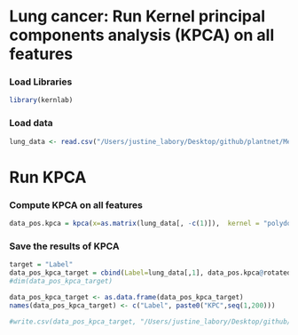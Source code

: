 Lung cancer: Run Kernel principal components analysis (KPCA) on all
features
================

### Load Libraries

``` r
library(kernlab)
```

### Load data

``` r
lung_data <- read.csv("/Users/justine_labory/Desktop/github/plantnet/Metabolomic_project/lung_project/data/LUNG.ALL.FEAT.csv")
```

# Run KPCA

### Compute KPCA on all features

``` r
data_pos.kpca = kpca(x=as.matrix(lung_data[, -c(1)]),  kernel = "polydot", features=200, kpar=list(degree=3, scale=0.1, offset=1), th=0.0001)
```

### Save the results of KPCA

``` r
target = "Label"
data_pos_kpca_target = cbind(Label=lung_data[,1], data_pos.kpca@rotated)
#dim(data_pos_kpca_target)

data_pos_kpca_target <- as.data.frame(data_pos_kpca_target)
names(data_pos_kpca_target) <- c("Label", paste0("KPC",seq(1,200)))

#write.csv(data_pos_kpca_target, "/Users/justine_labory/Desktop/github/plantnet/Metabolomic_project/lung_project/data/LUNG.KPCA.ALL.FEAT.csv", row.names = F)
```
